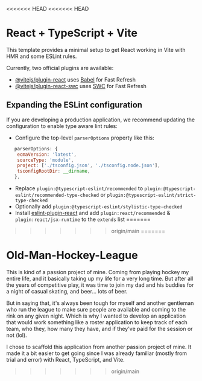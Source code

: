 <<<<<<< HEAD
<<<<<<< HEAD
# React + TypeScript + Vite

This template provides a minimal setup to get React working in Vite with HMR and some ESLint rules.

Currently, two official plugins are available:

- [@vitejs/plugin-react](https://github.com/vitejs/vite-plugin-react/blob/main/packages/plugin-react/README.md) uses [Babel](https://babeljs.io/) for Fast Refresh
- [@vitejs/plugin-react-swc](https://github.com/vitejs/vite-plugin-react-swc) uses [SWC](https://swc.rs/) for Fast Refresh

## Expanding the ESLint configuration

If you are developing a production application, we recommend updating the configuration to enable type aware lint rules:

- Configure the top-level `parserOptions` property like this:

```js
   parserOptions: {
    ecmaVersion: 'latest',
    sourceType: 'module',
    project: ['./tsconfig.json', './tsconfig.node.json'],
    tsconfigRootDir: __dirname,
   },
```

- Replace `plugin:@typescript-eslint/recommended` to `plugin:@typescript-eslint/recommended-type-checked` or `plugin:@typescript-eslint/strict-type-checked`
- Optionally add `plugin:@typescript-eslint/stylistic-type-checked`
- Install [eslint-plugin-react](https://github.com/jsx-eslint/eslint-plugin-react) and add `plugin:react/recommended` & `plugin:react/jsx-runtime` to the `extends` list
=======
>>>>>>> origin/main
=======
# Old-Man-Hockey-League

This is kind of a passion project of mine. Coming from playing hockey my entire life, and it basically taking up my life for a very long time. But after all the years of competitive play, it was time to join my dad and his buddies for a night of casual skating, and beer... lots of beer.

But in saying that, it's always been tough for myself and another gentleman who run the league to make sure people are available and coming to the rink on any given night. Which is why I wanted to develop an application that would work something like a roster application to keep track of each team, who they, how many they have, and if they've paid for the session or not (lol).

I chose to scaffold this application from another passion project of mine. It made it a bit easier to get going since I was already familiar (mostly from trial and error) with React, TypeScript, and Vite.
>>>>>>> origin/main
